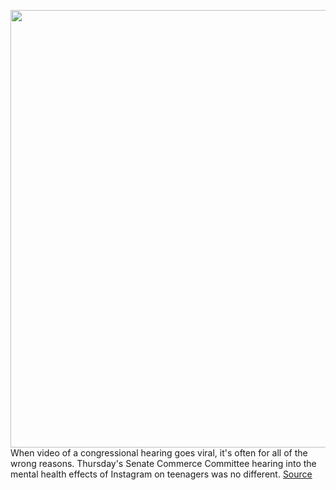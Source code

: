 <img src='https://cdn.vox-cdn.com/thumbor/EgpPIZ1D9_YXr3hHJpZJxgD4BlE=/0x0:2040x1360/1200x800/filters:focal(857x517:1183x843)/cdn.vox-cdn.com/uploads/chorus_image/image/69937401/acastro_180406_1777_facebook_Congress_0001.0.jpg' width='700px' /><br/>
When video of a congressional hearing goes viral, it's often for all of the wrong reasons. Thursday's Senate Commerce Committee hearing into the mental health effects of Instagram on teenagers was no different.
<a href='https://www.theverge.com/2021/10/1/22704308/finsta-instagram-facebook-privacy-kids-safety-richard-blumenthal-blackburn'> Source <a/>